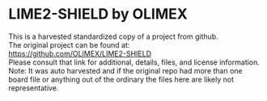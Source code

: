
# LIME2-SHIELD by OLIMEX  
This is a harvested standardized copy of a project from github.  
The original project can be found at:  
https://github.com/OLIMEX/LIME2-SHIELD  
Please consult that link for additional, details, files, and license information.  
Note: It was auto harvested and if the original repo had more than one board file or anything out of the ordinary the files here are likely not representative.  
    